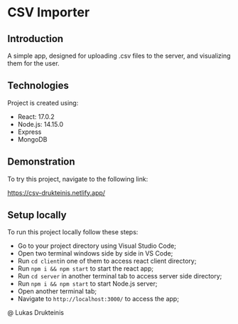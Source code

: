 # CSV Importer

## Introduction
A simple app, designed for uploading .csv files to the server, and visualizing them for the user.

## Technologies
Project is created using:
* React: 17.0.2
* Node.js: 14.15.0
* Express
* MongoDB

## Demonstration
To try this project, navigate to the following link:

https://csv-drukteinis.netlify.app/

## Setup locally
To run this project locally follow these steps:

- Go to your project directory using Visual Studio Code;
- Open two terminal windows side by side in VS Code;
- Run `cd client`in one of them to access react client directory;
- Run ```npm i && npm start``` to start the react app;
- Run `cd server` in another terminal tab to access server side directory;
- Run ```npm i && npm start``` to start Node.js server;
- Open another terminal tab;
- Navigate to `http://localhost:3000/` to access the app;

@ Lukas Drukteinis